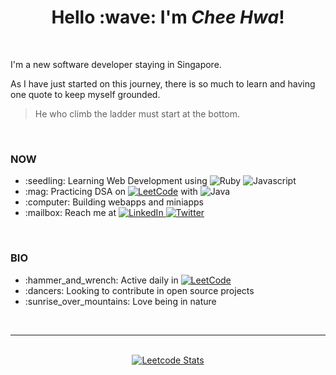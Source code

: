 <h1 align="center">Hello :wave: I'm <b><em>Chee Hwa</em></b>!</h1>

</br>

I'm a new software developer staying in Singapore. </br>

As I have just started on this journey, there is so much to learn and having one quote to keep myself grounded. </br>

> He who climb the ladder must start at the bottom.

</br>

<div>
    <h3>NOW</h3>
    <ul>
        <li> :seedling: Learning Web Development using <img src='https://img.shields.io/badge/language-ruby-F32C24' alt='Ruby'>  <img src='https://img.shields.io/badge/language-javascript-E4D04B' alt='Javascript'></li>
        <li> :mag: Practicing DSA on <a href='https://leetcode.com/cheehwatang/'><img src='https://img.shields.io/badge/LeetCode-orange' alt='LeetCode'></a> with <img src='https://img.shields.io/badge/language-java-blue' alt='Java'></li>
        <li> :computer: Building webapps and miniapps</li>
        <li> :mailbox: Reach me at <a href='https://www.linkedin.com/in/cheehwatang/'><img src='https://img.shields.io/badge/LinkedIn-blue' alt='LinkedIn'></a><a href='https://twitter.com/cheehwatang'>&nbsp<img src='https://img.shields.io/badge/Twitter-green' alt='Twitter'></a></li>
    </ul>
</div>

</br>

<div>
    <h3>BIO</h3>
    <ul>
        <li>:hammer_and_wrench: Active daily in <a href='https://leetcode.com/cheehwatang/'><img src='https://img.shields.io/badge/LeetCode-orange' alt='LeetCode'></a></li>
        <li>:dancers: Looking to contribute in open source projects</li>
        <li>:sunrise_over_mountains: Love being in nature</li>
    </ul>
</div>

</br>

---

</br>

<div align='center'>
    <a href='https://leetcode.com/cheehwatang'>
    <img src='https://leetcard.jacoblin.cool/cheehwatang?border=0&radius=30&ext=contest&theme=dark' alt='Leetcode Stats'>
    </a>
</div>

</br>
